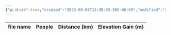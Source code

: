 ```yaml
---
{"publish":true,"created":"2025-09-03T13:35:59.365-06:00","modified":"2025-09-03T14:48:39.329-06:00","published":"2025-09-03T14:48:39.329-06:00","tags":["route"],"cssclasses":"","elevation":null,"region":"Waterton","location":"49.059535, -113.9133304","DWYT":"Shoulder season","Kane":null,"completed":false}
---
```



| file name | People | Distance (km) | Elevation Gain (m) |
| --------- | ------ | ------------- | ------------------ |